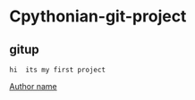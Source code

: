 # Cpythonian-git-project
## gitup
```
hi  its my first project
```
[Author name](https://github.com/sidheshwar-0802)
